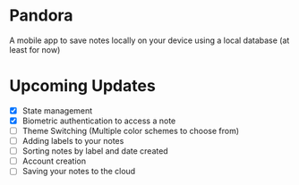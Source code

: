 # Pandora
A mobile app to save notes locally on your device using a local database (at least for now)

# Upcoming Updates
- [x] State management
- [x] Biometric authentication to access a note
- [ ] Theme Switching (Multiple color schemes to choose from)
- [ ] Adding labels to your notes
- [ ] Sorting notes by label and date created
- [ ] Account creation
- [ ] Saving your notes to the cloud
